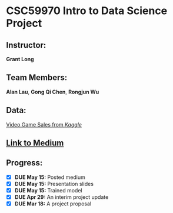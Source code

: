 # CSC59970 Intro to Data Science Project

## Instructor:
__Grant Long__

## Team Members: 
__Alan Lau__, __Gong Qi Chen__, __Rongjun Wu__

## Data: 
[Video Game Sales from _Kaggle_](https://www.kaggle.com/gregorut/videogamesales)

## [Link to Medium](https://medium.com/@alanlau97/the-game-of-money-in-the-gaming-industry-fd9a2d395ebc)

## Progress:
- [x] __DUE May 15:__ Posted medium
- [x] __DUE May 15:__ Presentation slides
- [x] __DUE May 15:__ Trained model
- [x] __DUE Apr 29:__ An interim project update 
- [x] __DUE Mar 18:__ A project proposal
